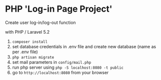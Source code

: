 # PHP 'Log-in Page Project' 

Create user
log-in/log-out function

with PHP / Laravel 5.2

1. `composer install`
2. set database credentials in .env file and create new database (name as per .env file)
3. `php artisan migrate`
4. set mail parameters in `config/mail.php`
4. run php server using `php -S localhost:8080 -t public`
5. go to `http://localhost:8080` from your browser
